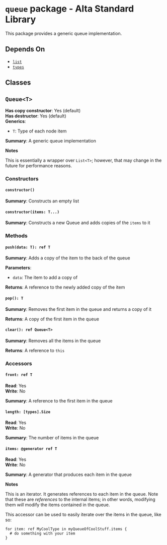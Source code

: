 # `queue` package - Alta Standard Library
This package provides a generic queue implementation.

## Depends On
  * [`list`](list.md)
  * [`types`](types.md)

Classes
---
## `Queue<T>`
**Has copy constructor**: Yes (default)\
**Has destructor**: Yes (default)\
**Generics**:
  * `T`: Type of each node item

**Summary**: A generic queue implementation

**Notes**

This is essentially a wrapper over `List<T>`; however, that may change in the future for performance reasons.

### Constructors
#### `constructor()`
**Summary**: Constructs an empty list

#### `constructor(items: T...)`
**Summary**: Constructs a new Queue and adds copies of the `items` to it

### Methods
#### `push(data: T): ref T`
**Summary**: Adds a copy of the item to the back of the queue

**Parameters**:
  * `data`: The item to add a copy of

**Returns**: A reference to the newly added copy of the item

#### `pop(): T`
**Summary**: Removes the first item in the queue and returns a copy of it

**Returns**: A copy of the first item in the queue

#### `clear(): ref Queue<T>`
**Summary**: Removes all the items in the queue

**Returns**: A reference to `this`

### Accessors
#### `front: ref T`
**Read**: Yes\
**Write**: No

**Summary**: A reference to the first item in the queue

#### `length: [types].Size`
**Read**: Yes\
**Write**: No

**Summary**: The number of items in the queue

#### `items: @generator ref T`
**Read**: Yes\
**Write**: No

**Summary**: A generator that produces each item in the queue

**Notes**

This is an iterator. It generates references to each item in the queue. Note that these are *references* to the internal items; in other words, modifying them *will* modify the items contained in the queue.

This accessor can be used to easily iterate over the items in the queue, like so:
```alta
for item: ref MyCoolType in myQueueOfCoolStuff.items {
  # do something with your item
}
```

